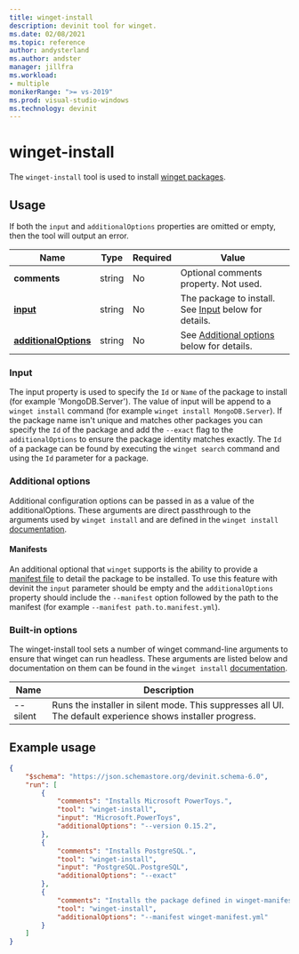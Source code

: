 ```yaml
---
title: winget-install
description: devinit tool for winget.
ms.date: 02/08/2021
ms.topic: reference
author: andysterland
ms.author: andster
manager: jillfra
ms.workload:
- multiple
monikerRange: ">= vs-2019"
ms.prod: visual-studio-windows
ms.technology: devinit
---
```

# winget-install

The `winget-install` tool is used to install [winget packages](https://docs.microsoft.com/en-us/windows/package-manager/winget/).

## Usage

If both the `input` and `additionalOptions` properties are omitted or empty, then the tool will output an error.

| Name                                         | Type   | Required | Value                                                                             |
|----------------------------------------------|--------|----------|-----------------------------------------------------------------------------------|
| **comments**                                 | string | No       | Optional comments property. Not used.                                             |
| [**input**](#input)                          | string | No       | The package to install. See [Input](#input) below for details.                    |
| [**additionalOptions**](#additional-options) | string | No       | See [Additional options](#additional-options) below for details.                  |

### Input

The input property is used to specify the `Id` or `Name` of the package to install (for example 'MongoDB.Server'). The value of input will be append to a `winget install` command (for example `winget install MongoDB.Server`). If the package name isn't unique and matches other packages you can specify the `Id` of the package and add the `--exact` flag to the `additionalOptions` to ensure the package identity matches exactly. The `Id` of a package can be found by executing the `winget search` command and using the `Id` parameter for a package.  

### Additional options

Additional configuration options can be passed in as a value of the additionalOptions. These arguments are direct passthrough to the arguments used by `winget install` and are defined in the `winget install` [documentation](https://docs.microsoft.com/windows/package-manager/winget/install).

#### Manifests

An additional optional that `winget` supports is the ability to provide a [manifest file](https://docs.microsoft.com/windows/package-manager/winget/install#local-install) to detail the package to be installed. To use this feature with devinit the `input` parameter should be empty and the `additionalOptions` property should include the `--manifest` option followed by the path to the manifest (for example `--manifest path.to.manifest.yml`).

### Built-in options

The winget-install tool sets a number of winget command-line arguments to ensure that winget can run headless. These arguments are listed below and documentation on them can be found in the `winget install` [documentation](https://docs.microsoft.com/windows/package-manager/winget/install).

| Name     | Description                                                                                                                       |
|----------|-----------------------------------------------------------------------------------------------------------------------------------|
| --silent | Runs the installer in silent mode. This suppresses all UI. The default experience shows installer progress.                       | 

## Example usage

```json
{
    "$schema": "https://json.schemastore.org/devinit.schema-6.0",
    "run": [
        {
            "comments": "Installs Microsoft PowerToys.",
            "tool": "winget-install",
            "input": "Microsoft.PowerToys",
            "additionalOptions": "--version 0.15.2",
        },
        {
            "comments": "Installs PostgreSQL.",
            "tool": "winget-install",
            "input": "PostgreSQL.PostgreSQL",
            "additionalOptions": "--exact"
        },
        {
            "comments": "Installs the package defined in winget-manifest.yml.",
            "tool": "winget-install",
            "additionalOptions": "--manifest winget-manifest.yml"
        }
    ]
}
```
